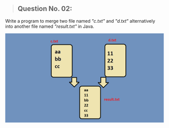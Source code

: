 > ## Question No. 02:

Write a program to merge  two file named *"c.txt"* and *"d.txt"* alternatively into another file named *"result.txt"* in Java.

![QuestionNo02](Question02.png)

